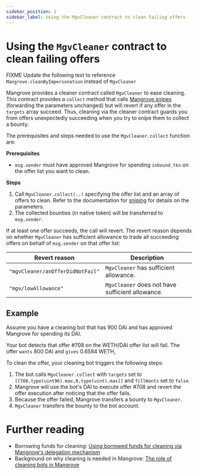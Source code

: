 ```yaml
---
sidebar_position: 1
sidebar_label: Using the MgvCleaner contract to clean failing offers
---
```


# Using the `MgvCleaner` contract to clean failing offers

FIXME Update the following text to reference `Mangrove.cleanByImpersonation` instead of `MgvCleaner`

Mangrove provides a cleaner contract called `MgvCleaner` to ease cleaning. This contract provides a `collect` method that calls [Mangrove.snipes](../../contracts/technical-references/taking-and-making-offers/taker-order/README.md#offer-sniping) (forwarding the parameters unchanged) but will revert if any offer in the `targets` array succeed. Thus, cleaning via the cleaner contract guards you from offers unexpectedly succeeding when you try to snipe them to collect a bounty.

The prerequisites and steps needed to use the `MgvCleaner.collect` function are:

**Prerequisites**

- `msg.sender` must have approved Mangrove for spending `inbound_tkn` on the offer list you want to clean.

**Steps**

1. Call `MgvCleaner.collect(..)` specifying the offer list and an array of offers to clean. Refer to the documentation for [sniping](../../contracts/technical-references/taking-and-making-offers/taker-order/README.md#offer-sniping) for details on the parameters.
2. The collected bounties (in native token) will be transferred to `msg.sender`.

If at least one offer succeeds, the call will revert. The revert reason depends on whether `MgvCleaner` has sufficient allowance to trade all succeeding offers on behalf of `msg.sender` on that offer list:

| Revert reason | Description |
| --------------| ------------ |
| `"mgvCleaner/anOfferDidNotFail"` | `MgvCleaner` has sufficient allowance. |
| `"mgv/lowAllowance"` | `MgvCleaner` does not have sufficient allowance. |


## Example

Assume you have a cleaning bot that has 900 DAI and has approved Mangrove for spending its DAI.

Your bot detects that offer #708 on the WETH/DAI offer list will fail. The offer `wants` 800 DAI and `gives` 0.6584 WETH,

To clean the offer, your cleaning bot triggers the following steps:

1. The bot calls `MgvCleaner.collect` with `targets` set to `[[708,type(uint96).max,0,type(uint).max]]` and `fillWants` set to `false`.
2. Mangrove will use the bot's DAI to execute offer #708 and revert the offer execution after noticing that the offer fails.
3. Because the offer failed, Mangrove transfers a bounty to `MgvCleaner`.
6. `MgvCleaner` transfers the bounty to the bot account.


# Further reading

- Borrowing funds for cleaning: [Using borrowed funds for cleaning via Mangrove's delegation mechanism](./use-delegation-to-borrow-funds-for-cleaning)
- Background on why cleaning is needed in Mangrove: [The role of cleaning bots in Mangrove](../background/the-role-of-cleaning-bots-in-mangrove.md)

